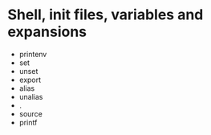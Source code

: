 # Shell, init files, variables and expansions
* printenv
* set
* unset
* export
* alias
* unalias
* .
* source
* printf
